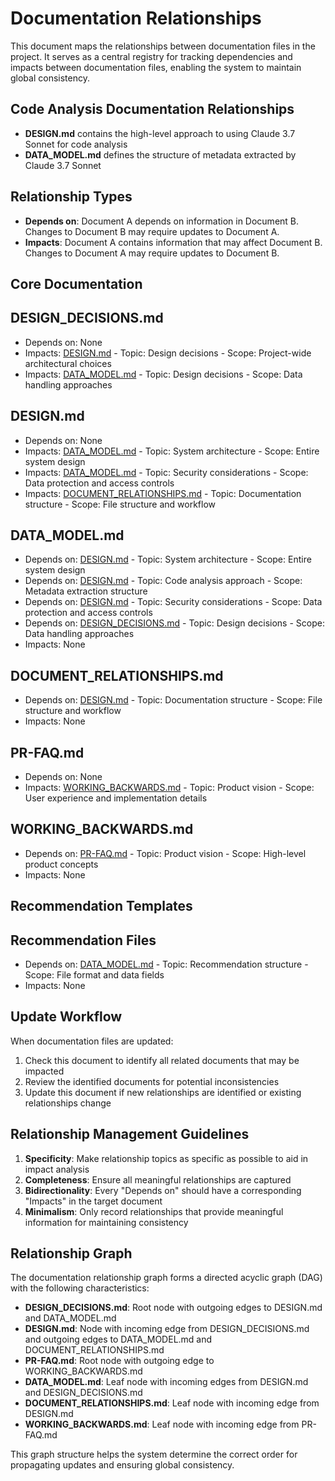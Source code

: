 # Documentation Relationships

This document maps the relationships between documentation files in the project. It serves as a central registry for tracking dependencies and impacts between documentation files, enabling the system to maintain global consistency.

## Code Analysis Documentation Relationships

- **DESIGN.md** contains the high-level approach to using Claude 3.7 Sonnet for code analysis
- **DATA_MODEL.md** defines the structure of metadata extracted by Claude 3.7 Sonnet

## Relationship Types

- **Depends on**: Document A depends on information in Document B. Changes to Document B may require updates to Document A.
- **Impacts**: Document A contains information that may affect Document B. Changes to Document A may require updates to Document B.

## Core Documentation

## DESIGN_DECISIONS.md
- Depends on: None
- Impacts: [DESIGN.md](#designmd) - Topic: Design decisions - Scope: Project-wide architectural choices
- Impacts: [DATA_MODEL.md](#data_modelmd) - Topic: Design decisions - Scope: Data handling approaches

## DESIGN.md
- Depends on: None
- Impacts: [DATA_MODEL.md](#data_modelmd) - Topic: System architecture - Scope: Entire system design
- Impacts: [DATA_MODEL.md](#data_modelmd) - Topic: Security considerations - Scope: Data protection and access controls
- Impacts: [DOCUMENT_RELATIONSHIPS.md](#document_relationshipsmd) - Topic: Documentation structure - Scope: File structure and workflow

## DATA_MODEL.md
- Depends on: [DESIGN.md](#designmd) - Topic: System architecture - Scope: Entire system design
- Depends on: [DESIGN.md](#designmd) - Topic: Code analysis approach - Scope: Metadata extraction structure
- Depends on: [DESIGN.md](#designmd) - Topic: Security considerations - Scope: Data protection and access controls
- Depends on: [DESIGN_DECISIONS.md](#design_decisionsmd) - Topic: Design decisions - Scope: Data handling approaches
- Impacts: None

## DOCUMENT_RELATIONSHIPS.md
- Depends on: [DESIGN.md](#designmd) - Topic: Documentation structure - Scope: File structure and workflow
- Impacts: None

## PR-FAQ.md
- Depends on: None
- Impacts: [WORKING_BACKWARDS.md](#working_backwardsmd) - Topic: Product vision - Scope: User experience and implementation details

## WORKING_BACKWARDS.md
- Depends on: [PR-FAQ.md](#pr-faqmd) - Topic: Product vision - Scope: High-level product concepts
- Impacts: None

## Recommendation Templates

## Recommendation Files
- Depends on: [DATA_MODEL.md](#data_modelmd) - Topic: Recommendation structure - Scope: File format and data fields
- Impacts: None

## Update Workflow

When documentation files are updated:

1. Check this document to identify all related documents that may be impacted
2. Review the identified documents for potential inconsistencies
3. Update this document if new relationships are identified or existing relationships change

## Relationship Management Guidelines

1. **Specificity**: Make relationship topics as specific as possible to aid in impact analysis
2. **Completeness**: Ensure all meaningful relationships are captured
3. **Bidirectionality**: Every "Depends on" should have a corresponding "Impacts" in the target document
4. **Minimalism**: Only record relationships that provide meaningful information for maintaining consistency

## Relationship Graph

The documentation relationship graph forms a directed acyclic graph (DAG) with the following characteristics:

- **DESIGN_DECISIONS.md**: Root node with outgoing edges to DESIGN.md and DATA_MODEL.md
- **DESIGN.md**: Node with incoming edge from DESIGN_DECISIONS.md and outgoing edges to DATA_MODEL.md and DOCUMENT_RELATIONSHIPS.md
- **PR-FAQ.md**: Root node with outgoing edge to WORKING_BACKWARDS.md
- **DATA_MODEL.md**: Leaf node with incoming edges from DESIGN.md and DESIGN_DECISIONS.md
- **DOCUMENT_RELATIONSHIPS.md**: Leaf node with incoming edge from DESIGN.md
- **WORKING_BACKWARDS.md**: Leaf node with incoming edge from PR-FAQ.md

This graph structure helps the system determine the correct order for propagating updates and ensuring global consistency.
